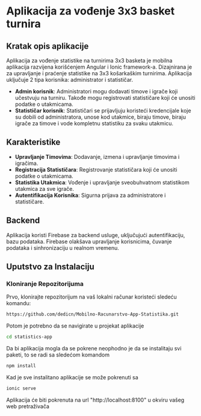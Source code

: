 # Aplikacija za vođenje 3x3 basket turnira

## Kratak opis aplikacije
Aplikacija za vođenje statistike na turnirima 3x3 basketa je mobilna aplikacija razvijena korišćenjem Angular i Ionic framework-a. 
Dizajnirana je za upravljanje i praćenje statistike na 3x3 košarkaškim turnirima. Aplikacija uključuje 2 tipa korisnika: administrator i statističar.

- **Admin korisnik**: Administratori mogu dodavati timove i igrače koji učestvuju na turniru. Takođe mogu registrovati statističare koji će unositi podatke o utakmicama.
- **Statističar korisnik**: Statističari se prijavljuju koristeći kredencijale koje su dobili od administratora, unose kod utakmice, biraju timove, biraju igrače za timove i vode kompletnu statistiku za svaku utakmicu.

## Karakteristike
- **Upravljanje Timovima**: Dodavanje, izmena i upravljanje timovima i igračima.
- **Registracija Statističara**: Registrovanje statističara koji će unositi podatke o utakmicama.
- **Statistika Utakmica**: Vođenje i upravljanje sveobuhvatnom statistikom utakmica za sve igrače.
- **Autentifikacija Korisnika**: Sigurna prijava za administratore i statističare.

## Backend
Aplikacija koristi Firebase za backend usluge, uključujući autentifikaciju, bazu podataka. Firebase olakšava upravljanje korisnicima, čuvanje podataka i sinhronizaciju u realnom vremenu.

## Uputstvo za Instalaciju

### Kloniranje Repozitorijuma
Prvo, klonirajte repozitorijum na vaš lokalni računar koristeći sledeću komandu:

```bash
https://github.com/dedicn/Mobilno-Racunarstvo-App-Statistika.git
```
Potom je potrebno da se navigirate u projekat aplikacije
```bash
cd statistics-app
```
Da bi aplikacija mogla da se pokrene neophodno je da se instalitaju svi paketi, to se radi sa sledećom komandom
```bash
npm install
```
Kad je sve instalitano aplikacije se može pokrenuti sa
```bash
ionic serve
```
Aplikacija će biti pokrenuta na url "http://localhost:8100" u okviru vašeg web pretraživača

 
